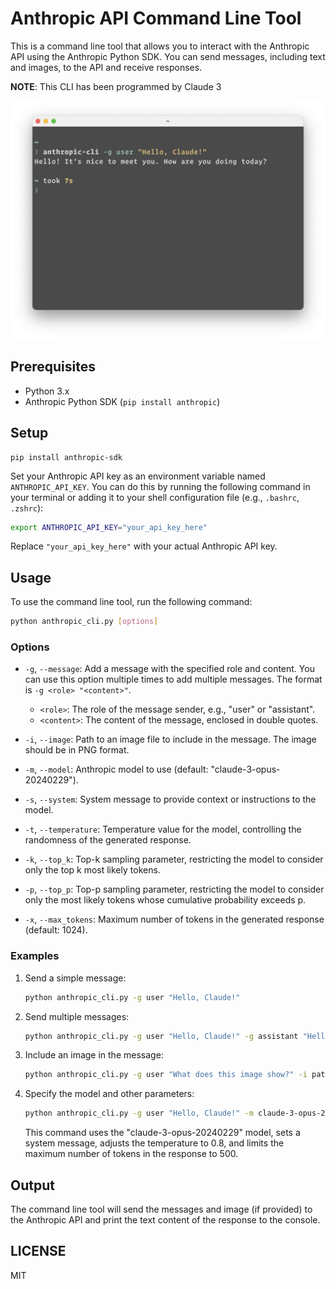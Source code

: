 # Anthropic API Command Line Tool

This is a command line tool that allows you to interact with the Anthropic API using the Anthropic Python SDK. You can send messages, including text and images, to the API and receive responses.

**NOTE**: This CLI has been programmed by Claude 3

![screenshot](./screenshot.png)

## Prerequisites

- Python 3.x
- Anthropic Python SDK (`pip install anthropic`)

## Setup

```
pip install anthropic-sdk
```

Set your Anthropic API key as an environment variable named `ANTHROPIC_API_KEY`. You can do this by running the following command in your terminal or adding it to your shell configuration file (e.g., `.bashrc`, `.zshrc`):

```bash
export ANTHROPIC_API_KEY="your_api_key_here"
```

Replace `"your_api_key_here"` with your actual Anthropic API key.

## Usage

To use the command line tool, run the following command:

```bash
python anthropic_cli.py [options]
```

### Options

- `-g`, `--message`: Add a message with the specified role and content. You can use this option multiple times to add multiple messages. The format is `-g <role> "<content>"`.
  - `<role>`: The role of the message sender, e.g., "user" or "assistant".
  - `<content>`: The content of the message, enclosed in double quotes.

- `-i`, `--image`: Path to an image file to include in the message. The image should be in PNG format.

- `-m`, `--model`: Anthropic model to use (default: "claude-3-opus-20240229").

- `-s`, `--system`: System message to provide context or instructions to the model.

- `-t`, `--temperature`: Temperature value for the model, controlling the randomness of the generated response.

- `-k`, `--top_k`: Top-k sampling parameter, restricting the model to consider only the top k most likely tokens.

- `-p`, `--top_p`: Top-p sampling parameter, restricting the model to consider only the most likely tokens whose cumulative probability exceeds p.

- `-x`, `--max_tokens`: Maximum number of tokens in the generated response (default: 1024).

### Examples

1. Send a simple message:

   ```bash
   python anthropic_cli.py -g user "Hello, Claude!"
   ```

2. Send multiple messages:

   ```bash
   python anthropic_cli.py -g user "Hello, Claude!" -g assistant "Hello! How can I assist you today?"
   ```

3. Include an image in the message:

   ```bash
   python anthropic_cli.py -g user "What does this image show?" -i path/to/image.png
   ```

4. Specify the model and other parameters:

   ```bash
   python anthropic_cli.py -g user "Hello, Claude!" -m claude-3-opus-20240229 -s "You are a helpful assistant." -t 0.8 -x 500
   ```

   This command uses the "claude-3-opus-20240229" model, sets a system message, adjusts the temperature to 0.8, and limits the maximum number of tokens in the response to 500.

## Output

The command line tool will send the messages and image (if provided) to the Anthropic API and print the text content of the response to the console.

## LICENSE

MIT